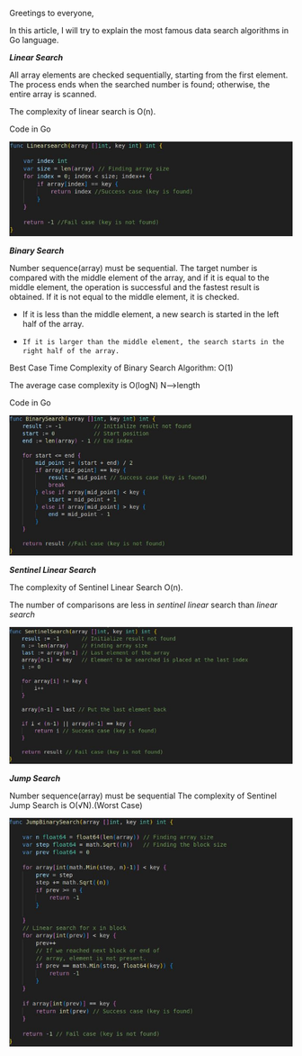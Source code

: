 Greetings to everyone,

In this article, I will try to explain the most famous data search algorithms in Go language.

**_Linear Search_**

All array elements are checked sequentially, starting from the first element. The process ends when the searched number is found; otherwise, the entire array is scanned.

The complexity of linear search is O(n).

Code in Go



![Linear Search](/images/LinearSearch.JPG)



**_Binary Search_**

Number sequence(array) must be sequential. The target number is compared with the middle element of the array, and if it is equal to the middle element, the operation is successful and the fastest result is obtained.
If it is not equal to the middle element, it is checked.
    

- If it is less than the middle element, a new search is started in the left half of the array.
-     If it is larger than the middle element, the search starts in the right half of the array.



Best Case Time Complexity of Binary Search Algorithm: O(1)

The average case complexity is O(logN)
N-->length

Code in Go


![Binary Search](/images/BinarySearch.JPG)



**_Sentinel Linear Search_**

The complexity of Sentinel Linear Search O(n).

The number of comparisons are less in _sentinel linear_ search than _linear search_


![SentinelSearch](/images/SentinelSearch.JPG)



**_Jump Search_**

Number sequence(array) must be sequential
The complexity of Sentinel Jump Search is O(√N).(Worst Case)



![JumpSearch](/images/JumpSearch.JPG)
